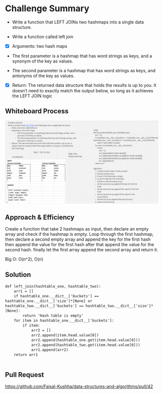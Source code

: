 # Challenge Summary

-   Write a function that LEFT JOINs two hashmaps into a single data structure.

-   Write a function called left join

-[x] Arguments: two hash maps

-   The first parameter is a hashmap that has word strings as keys, and a synonym of the key as values.

-   The second parameter is a hashmap that has word strings as keys, and antonyms of the key as values.

-[x] Return: The returned data structure that holds the results is up to you. It doesn’t need to exactly match the output below, so long as it achieves the LEFT JOIN logic

## Whiteboard Process

![Code33](code33.png)

## Approach & Efficiency

Create a function that take 2 hashmaps as input, then declare an empty array and check if the hashmap is empty. Loop through the first hashmap, then declare a second empty array and append the key for the first hash then append the value for the first hash after that append the value for the second hash. finally let the first array append the second array and return it.

Big O: O(n^2), O(n)

## Solution

```
def left_join(hashtable_one, hashtable_two):
    arr1 = []
    if hashtable_one.__dict__['buckets'] == hashtable_one.__dict__['size']*[None] or hashtable_two.__dict__['buckets'] == hashtable_two.__dict__['size']*[None]:
        return 'Hash table is empty'
    for item in hashtable_one.__dict__['buckets']:
        if item:
            arr2 = []
            arr2.append(item.head.value[0])
            arr2.append(hashtable_one.get(item.head.value[0]))
            arr2.append(hashtable_two.get(item.head.value[0]))
            arr1.append(arr2)
    return arr1


```

## Pull Request

https://github.com/Faisal-Kushha/data-structures-and-algorithms/pull/42
